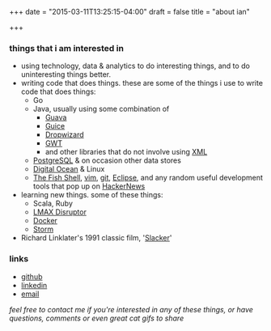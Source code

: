 +++
date = "2015-03-11T13:25:15-04:00"
draft = false
title = "about ian"

+++

### things that i am interested in

* using technology, data & analytics to do interesting things, and to do uninteresting things better.
* writing code that does things. these are some of the things i use to write code that does things:
    * Go
    * Java, usually using some combination of
        * [Guava](https://code.google.com/p/guava-libraries/) 
        * [Guice](https://code.google.com/p/google-guice/)
        * [Dropwizard](http://www.dropwizard.io/)
        * [GWT](http://www.gwtproject.org/) 
        * and other libraries that do not involve using [XML](http://blog.joda.org/2007/03/configuration-in-java-it-sure-beats-xml_4078.html)
    * [PostgreSQL](http://www.postgresql.org/) & on occasion other data stores
    * [Digital Ocean](https://www.digitalocean.com) & Linux
    * [The Fish Shell](http://fishshell.com/), [vim](www.vim.org), [git](http://git-scm.com/), [Eclipse](http://www.eclipse.org/), and any random useful development tools that pop up on [HackerNews](https://news.ycombinator.com/news)
* learning new things. some of these things:
    * Scala, Ruby
    * [LMAX Disruptor](http://lmax-exchange.github.io/disruptor/)
    * [Docker](https://www.docker.io/)
    * [Storm](http://storm-project.net/)
* Richard Linklater's 1991 classic film, '[Slacker](http://www.imdb.com/title/tt0102943/)'

### links
* [github](https://github.com/ianferguson)
* [linkedin](http://www.linkedin.com/in/ianjamesferguson)
* [email](info@tremblingfire.com)

_feel free to contact me if you're interested in any of these things, or have questions, comments or even great cat gifs to share_
